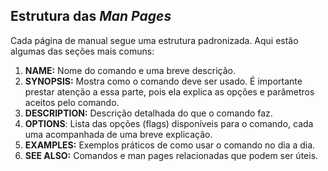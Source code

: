 ## Estrutura das _Man Pages_

Cada página de manual segue uma estrutura padronizada. Aqui estão algumas das seções mais comuns:

1. **NAME:** Nome do comando e uma breve descrição.
2. **SYNOPSIS:** Mostra como o comando deve ser usado. É importante prestar atenção a essa parte, pois ela explica as opções e parâmetros aceitos pelo comando.
3. **DESCRIPTION:** Descrição detalhada do que o comando faz.
4. **OPTIONS**: Lista das opções (flags) disponíveis para o comando, cada uma acompanhada de uma breve explicação.
5. **EXAMPLES:** Exemplos práticos de como usar o comando no dia a dia.
6. **SEE ALSO:** Comandos e man pages relacionadas que podem ser úteis.